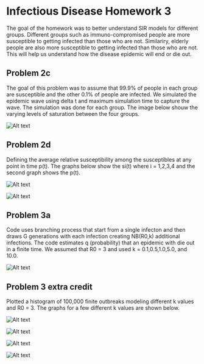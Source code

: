 # Infectious Disease Homework 3
The goal of the homework was to better understand SIR models for different groups. Different groups such as immuno-compromised people are more susceptible to getting infected than those who are not. Similariry, elderly people are also more susceptible to getting infected than those who are not. This will help us understand how the disease epidemic will end or die out.  

## Problem 2c 
The goal of this problem was to assume that 99.9% of people in each group are susceptible and the other 0.1% of people are infected.
We simulated the epidemic wave using delta t and maximum simulation time to capture the wave. The simulation was done for each group. The image below shouw the varying levels of saturation between the four groups. 

![Alt text](image.png)

## Problem 2d 
Defining the average relative susceptibility among the susceptibles at any point in time p(t). The graphs below show the si(t) where i = 1,2,3,4 and the second graph shows the p(t). 

![Alt text](image-2.png)

![Alt text](image-3.png)

## Problem 3a 
Code uses branching process that start from a single infecton and then draws G generations with each infection creating NB(R0,k) additional infections. The code estimates q (probability) that an epidemic with die out in a finite time. We assumed that R0 = 3 and used k = 0.1,0.5,1.0,5.0, and 10.0. 

![Alt text](image-4.png)

## Problem 3 extra credit 
Plotted a histogram of 100,000 finite outbreaks modeling different k values and R0 = 3. The graphs for a few different k values are shown below. 

![Alt text](image-5.png)

![Alt text](image-6.png)

![Alt text](image-7.png)

![Alt text](image-8.png)
